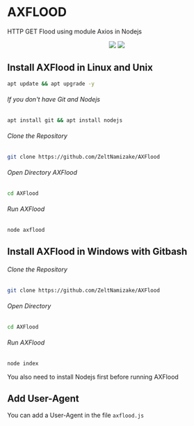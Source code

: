 # AXFLOOD
HTTP GET Flood using module Axios in Nodejs

<div align="center">
<p>
<img src="https://img.shields.io/badge/JAVASCRIPT-F7DF1E?style=for-the-badge&logo=javascript&logoColor=Yellow&labelColor=black">
<img src="https://img.shields.io/badge/NodeJS-339933?style=for-the-badge&logo=node.js&logoColor=Yellow&labelColor=black">
</p>
</div>

## Install AXFlood in Linux and Unix
```bash
apt update && apt upgrade -y
```
###### If you don't have Git and Nodejs
```bash
apt install git && apt install nodejs
```
###### Clone the Repository
```bash
git clone https://github.com/ZeltNamizake/AXFlood
```
###### Open Directory AXFlood
```bash
cd AXFlood
```
###### Run AXFlood
```bash
node axflood
```
## Install AXFlood in Windows with Gitbash
###### Clone the Repository
```bash
git clone https://github.com/ZeltNamizake/AXFlood
```
###### Open Directory
```bash
cd AXFlood
```
###### Run AXFlood
```bash
node index
```
You also need to install Nodejs first before running AXFlood

## Add User-Agent
You can add a User-Agent in the file  `axflood.js`
